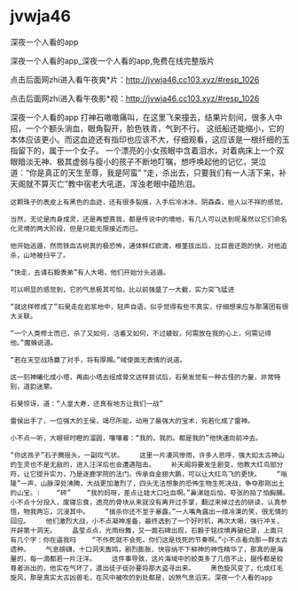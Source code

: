 # jvwja46
深夜一个人看的app

深夜一个人看的app_深夜一个人看的app,免费在线完整版片

点击后面网zhi进入看午夜爽*片：http://jvwja46.cc103.xyz/#resp_1026

点击后面网zhi进入看午夜影*视：http://jvwja46.cc103.xyz/#resp_1026

深夜一个人看的app    打神石嗷嗷痛叫，在这里飞来撞去，结果片刻间，很多人中招，一个个额头淌血，眼角裂开，脸色铁青，气到不行。    这纸船还能缩小，它的本体应该更小。而这血迹还有指印也应该不大，仔细观看，这应该是一根纤细的玉指留下的，属于一个女子。    一个漂亮的小女孩眼中含着泪水，对着病床上一个双眼暗淡无神、极其虚弱与瘦小的孩子不断地叮嘱，想呼唤起他的记忆，哭泣道：“你是真正的天生至尊，我是阿蛮”    “走，杀出去，只要我们有一人活下来，补天阁就不算灭亡”教中宿老大吼道，浑浊老眼中蕴热泪。

    这颗珠子的表皮上有黑色的血迹，还有很多裂痕，入手后冷冰冰、阴森森，给人以不祥的感觉。

    当然，无论是肉身成灵，还是再塑真我，都是传说中的境地，有几人可以达到呢虽然以它们命名化灵境的两大阶段，但是只能无限接近而已。

    他开始逃遁，然而铁血古树真的极恐怖，通体鲜红欲滴，根茎拔出后，比巨兽还跑的快，对他追杀，山地被扫平了。

    “快走，去请石毅表弟”有人大喝，他们开始分头逃遁。

    可以明显的感觉到，它的气息极其可怕，比以前强盛了一大截，实力突飞猛进

    “就这样修成了”石昊走在岩浆地中，轻声自语，似乎觉得有些不真实，仔细想来应与那蒲团有很大关联。

    “一个人类修士而已，杀了又如何，活着又如何，不过蝼蚁，何需放在我的心上，何需记得他。”魔蛛说道。

    “若在天空战场赢了对手，将有厚赐。”域使面无表情的说道。

    这一刻神曦化成小塔，再由小塔去组成骨文这样尝试后，石昊发觉有一种古怪的力量，非常特别，道韵迷蒙。

    石昊惊讶，道：“人皇大寿，还真有地方让我们一战”

    雷侯出手了，一位强大的王侯，竭尽所能，动用了最强大的宝术，宛若化成了雷神。

    小不点一听，大眼顿时瞪的溜圆，嚷嚷着：“我的，我的。都是我的”他快速向前冲去。

    “你这孩子”石子腾摇头，一副叹气状。    这里一片凄风惨雨，许多人悲呼，强大如太古神山的生灵也不是无敌的，进入汪洋后也会遭遇阻击。    补天阁将要发生剧变，他教大红鸟部分符，让它提升实力，乃是逐鹿学院的法门。传承自金翅大鹏，可以让大红鸟飞的更快。    “嗡隆”一声，山脉深处沸腾，大战更加激烈了，四头无法想象的恐怖生物生死决战，争夺那刚出土的山宝。:    “砰”    “我的妈呀，差点让娃大口吐血啊。”鼻涕娃后怕，夸张的拍了怕胸脯。    小不点十分投入，废寝忘食，透亮的骨块从来就没有离开过手掌，翻过来掉过去的研读，认真参悟，物我两忘，沉浸其中。    “擒杀你还不至于暴露。”一人嘴角露出一缕冷漠的笑，很无情的回应。    他们激烈大战，小不点凝神准备，最终选到了一个好时机，再次大喝，强行冲关，开辟第十洞天。    晶莹点点，光雨纷舞，又一面石碑出现，石毅于铭纹境再破纪录，上面只有几个字：你在逼我吗    “不作死就不会死，你们这是找死的节奏啊。”小不点看向那一群太古遗种。    气息磅礴，十口洞天轰鸣，剧烈膨胀，快容纳不下柳神的神性精华了，那真的是海量的，每一滴都若一片汪洋。    这件事导致，这片海域中的蛟类多了几倍不止，据传都是蛟尊者派出的，他实在气坏了，遣出徒子徒孙要将那大盗寻出来。    黑色旋风变了，化成红毛旋风，那是真实太古凶兽毛，在风中被吹的到处都是，凶煞气息滔天。深夜一个人看的app
